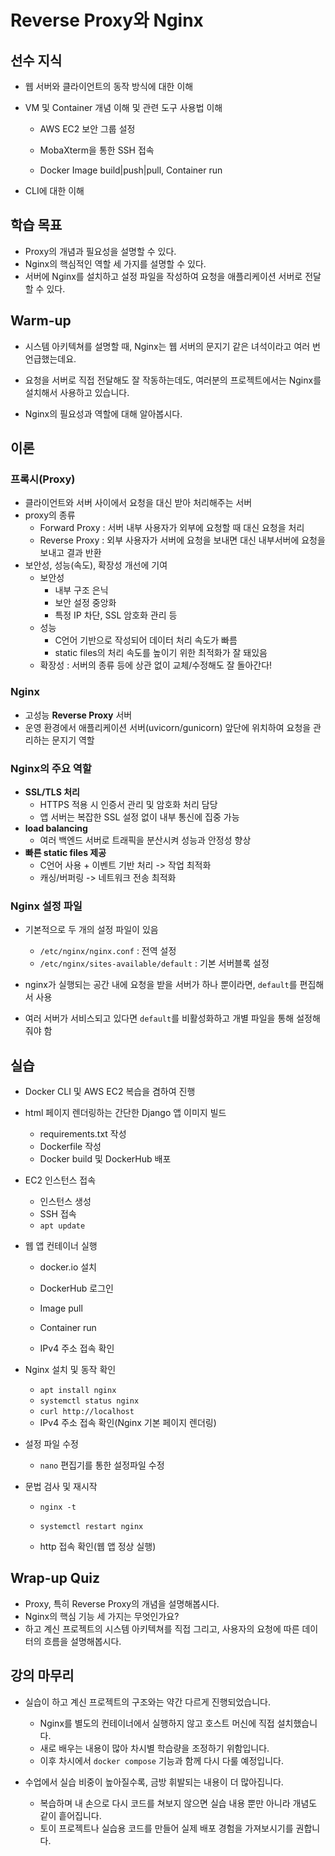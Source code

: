 # Reverse Proxy와 Nginx



## 선수 지식

- 웹 서버와 클라이언트의 동작 방식에 대한 이해

- VM 및 Container 개념 이해 및 관련 도구 사용법 이해

  - AWS EC2 보안 그룹 설정
  - MobaXterm을 통한 SSH 접속

  - Docker Image build|push|pull, Container run

- CLI에 대한 이해



## 학습 목표

- Proxy의 개념과 필요성을 설명할 수 있다.
- Nginx의 핵심적인 역할 세 가지를 설명할 수 있다.
- 서버에 Nginx를 설치하고 설정 파일을 작성하여 요청을 애플리케이션 서버로 전달할 수 있다.



## Warm-up

- 시스템 아키텍쳐를 설명할 때, Nginx는 웹 서버의 문지기 같은 녀석이라고 여러 번 언급했는데요.
- 요청을 서버로 직접 전달해도 잘 작동하는데도, 여러분의 프로젝트에서는 Nginx를 설치해서 사용하고 있습니다.

- Nginx의 필요성과 역할에 대해 알아봅시다.



## 이론

### 프록시(Proxy)

- 클라이언트와 서버 사이에서 요청을 대신 받아 처리해주는 서버
- proxy의 종류
  - Forward Proxy : 서버 내부 사용자가 외부에 요청할 때 대신 요청을 처리
  - Reverse Proxy : 외부 사용자가 서버에 요청을 보내면 대신 내부서버에 요청을 보내고 결과 반환
- 보안성, 성능(속도), 확장성 개선에 기여
  - 보안성
    - 내부 구조 은닉
    - 보안 설정 중앙화
    - 특정 IP 차단, SSL 암호화 관리 등
  - 성능
    - C언어 기반으로 작성되어 데이터 처리 속도가 빠름
    - static files의 처리 속도를 높이기 위한 최적화가 잘 돼있음
  - 확장성 : 서버의 종류 등에 상관 없이 교체/수정해도 잘 돌아간다!



### Nginx

- 고성능 **Reverse Proxy** 서버
- 운영 환경에서 애플리케이션 서버(uvicorn/gunicorn) 앞단에 위치하여 요청을 관리하는 문지기 역할



### Nginx의 주요 역할

- **SSL/TLS 처리**
  - HTTPS 적용 시 인증서 관리 및 암호화 처리 담당
  - 앱 서버는 복잡한 SSL 설정 없이 내부 통신에 집중 가능
- **load balancing**
  - 여러 백엔드 서버로 트래픽을 분산시켜 성능과 안정성 향상
- **빠른 static files 제공**
  - C언어 사용 + 이벤트 기반 처리 -> 작업 최적화
  - 캐싱/버퍼링 -> 네트워크 전송 최적화



### Nginx 설정 파일

- 기본적으로 두 개의 설정 파일이 있음
  - `/etc/nginx/nginx.conf` : 전역 설정
  -  `/etc/nginx/sites-available/default` : 기본 서버블록 설정

- nginx가 실행되는 공간 내에 요청을 받을 서버가 하나 뿐이라면, `default`를 편집해서 사용

- 여러 서버가 서비스되고 있다면 `default`를 비활성화하고 개별 파일을 통해 설정해줘야 함



## 실습

- Docker CLI 및 AWS EC2 복습을 겸하여 진행
- html 페이지 렌더링하는 간단한 Django 앱 이미지 빌드
  - requirements.txt 작성
  - Dockerfile 작성
  - Docker build 및 DockerHub 배포

- EC2 인스턴스 접속

  - 인스턴스 생성
  - SSH 접속
  - `apt update`

- 웹 앱 컨테이너 실행

  - docker.io 설치

  - DockerHub 로그인
  - Image pull
  - Container run
  - IPv4 주소 접속 확인

- Nginx 설치 및 동작 확인

  - `apt install nginx`
  - `systemctl status nginx`
  - `curl http://localhost`
  - IPv4 주소 접속 확인(Nginx 기본 페이지 렌더링)

- 설정 파일 수정

  - `nano` 편집기를 통한 설정파일 수정

- 문법 검사 및 재시작

  - `nginx -t`
  - `systemctl restart nginx`

  - http 접속 확인(웹 앱 정상 실행)



## Wrap-up Quiz

- Proxy, 특히 Reverse Proxy의 개념을 설명해봅시다.
- Nginx의 핵심 기능 세 가지는 무엇인가요?
- 하고 계신 프로젝트의 시스템 아키텍쳐를 직접 그리고, 사용자의 요청에 따른 데이터의 흐름을 설명해봅시다.



## 강의 마무리

- 실습이 하고 계신 프로젝트의 구조와는 약간 다르게 진행되었습니다.
  - Nginx를 별도의 컨테이너에서 실행하지 않고 호스트 머신에 직접 설치했습니다.
  - 새로 배우는 내용이 많아 차시별 학습량을 조정하기 위함입니다.
  - 이후 차시에서 `docker compose` 기능과 함께 다시 다룰 예정입니다.

- 수업에서 실습 비중이 높아질수록, 금방 휘발되는 내용이 더 많아집니다.
  - 복습하며 내 손으로 다시 코드를 쳐보지 않으면 실습 내용 뿐만 아니라 개념도 같이 흩어집니다.
  - 토이 프로젝트나 실습용 코드를 만들어 실제 배포 경험을 가져보시기를 권합니다.